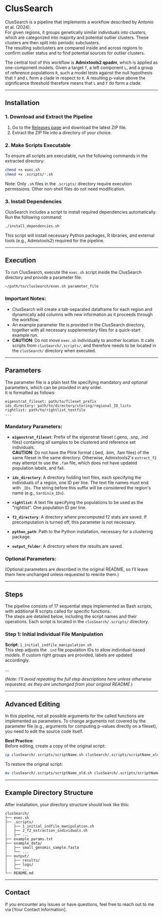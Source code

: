 # ClusSearch

ClusSearch is a pipeline that implements a workflow described by Antonio et al. (2024).  
For given regions, it groups genetically similar individuals into clusters, which are categorized into majority and potential outlier clusters. These clusters are then split into periodic subclusters.  
The resulting subclusters are compared inside and across regions to confirm outlier status and to find potential sources for outlier clusters.

The central tool of this workflow is **Admixtools2 qpadm**, which is applied as one-component models. Given a target `T`, a left component `L`, and a group of reference populations `R`, such a model tests against the null hypothesis that `T` and `L` form a clade in respect to `R`. A resulting p-value above the significance threshold therefore means that `L` and `T` do form a clade.

---

## Installation

### 1. Download and Extract the Pipeline
1. Go to the [Releases page](https://github.com/YourGitHubUsername/clusSearch/releases) and download the latest ZIP file.
2. Extract the ZIP file into a directory of your choice.

### 2. Make Scripts Executable
To ensure all scripts are executable, run the following commands in the extracted directory:
```bash
chmod +x exec.sh
chmod +x .scripts/*.sh
```
Note: Only `.sh` files in the `.scripts/` directory require execution permissions. Other non-shell files do not need modification.

### 3. Install Dependencies
ClusSearch includes a script to install required dependencies automatically. Run the following command:
```bash
./install_dependencies.sh
```
This script will install necessary Python packages, R libraries, and external tools (e.g., Admixtools2) required for the pipeline.

---

## Execution

To run ClusSearch, execute the `exec.sh` script inside the ClusSearch directory and provide a parameter file:
```bash
~/path/to/clusSearch/exec.sh parameter_file
```

### Important Notes:
- ClusSearch will create a tab-separated dataframe for each region and dynamically add columns with new information as it proceeds through the workflow.
- An example parameter file is provided in the ClusSearch directory, together with all necessary supplementary files for a quick-start example run.
- **CAUTION**: Do not move `exec.sh` individually to another location. It calls scripts from `clusSearch/.scripts/`, and therefore needs to be located in the `clusSearch/` directory when executed.

---

## Parameters

The parameter file is a plain text file specifying mandatory and optional parameters, which can be provided in any order.  
It is formatted as follows:
```
eigenstrat_fileset: path/to/fileset_prefix
ids_directory: path/to/directory/storing/regional_ID_lists
rightlist: path/to/rightlist_textfile
...
```

### Mandatory Parameters:
- **`eigenstrat_fileset`**: Prefix of the eigenstrat fileset (.geno, .snp, .ind files) containing all samples to be clustered and reference set individuals.  
  **CAUTION**: Do not have the Plink format (.bed, .bim, .fam files) of the same fileset in the same directory. Otherwise, Admixtools2's `extract_f2` may attempt to use the `.fam` file, which does not have updated population labels, and fail.

- **`ids_directory`**: A directory holding text files, each specifying the individuals of a region, one ID per line. The text file names must end with `_IDs`. The string before this suffix will be considered the region's name (e.g., `Sardinia_IDs`).

- **`rightlist`**: A text file specifying the populations to be used as the "rightlist". One population ID per line.

- **`f2_directory`**: A directory where precomputed f2 stats are saved. If precomputation is turned off, this parameter is not necessary.

- **`python_path`**: Path to the Python installation, necessary for a clustering package.

- **`output_folder`**: A directory where the results are saved.

### Optional Parameters:
(Optional parameters are described in the original README, so I’ll leave them here unchanged unless requested to rewrite them.)

---

## Steps

The pipeline consists of 17 sequential steps implemented as Bash scripts, with additional R scripts called for specific functions.  
The steps are detailed below, including the script names and their operations. Each script is located in the `clusSearch/.scripts/` directory.

### Step 1: Initial Individual File Manipulation
**Script**: `1_initial_indfile_manipulation.sh`  
This step adjusts the `.ind` file population IDs to allow individual-based models. If custom right groups are provided, labels are updated accordingly.

...

(*Note: I’ll avoid repeating the full step descriptions here unless otherwise requested, as they are unchanged from your original README.*)

---

## Advanced Editing

In this pipeline, not all possible arguments for the called functions are implemented as parameters. To change arguments not covered by the parameter file (e.g., arguments for computing p-values directly on a fileset), you need to edit the source code itself.

**Best Practice**:  
Before editing, create a copy of the original script:
```bash
cp clusSearch/.scripts/scriptName.sh clusSearch/.scripts/scriptName_old.sh
```
To restore the original script:
```bash
mv clusSearch/.scripts/scriptName_old.sh clusSearch/.scripts/scriptName.sh
```

---

## Example Directory Structure
After installation, your directory structure should look like this:
```
clusSearch/
├── exec.sh
├── .scripts/
│   ├── 1_initial_indfile_manipulation.sh
│   ├── 2_f2_extraction_individuals.sh
│   ├── ...
├── example_params.txt
├── example_data/
│   ├── small_genomic_sample.fasta
│   └── ...
├── output/
│   ├── results/
│   ├── logs/
│   └── ...
└── README.md
```

---

## Contact
If you encounter any issues or have questions, feel free to reach out to me via [Your Contact Information].
